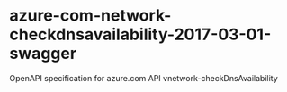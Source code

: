 # azure-com-network-checkdnsavailability-2017-03-01-swagger
OpenAPI specification for azure.com API vnetwork-checkDnsAvailability
